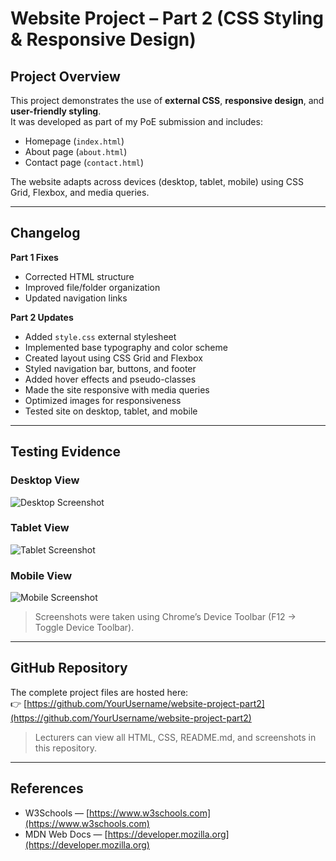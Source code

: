 # Website Project – Part 2 (CSS Styling & Responsive Design)

## Project Overview
This project demonstrates the use of **external CSS**, **responsive design**, and **user-friendly styling**.  
It was developed as part of my PoE submission and includes:

- Homepage (`index.html`)  
- About page (`about.html`)  
- Contact page (`contact.html`)  

The website adapts across devices (desktop, tablet, mobile) using CSS Grid, Flexbox, and media queries.

---

## Changelog

**Part 1 Fixes**
- Corrected HTML structure
- Improved file/folder organization
- Updated navigation links

**Part 2 Updates**
- Added `style.css` external stylesheet
- Implemented base typography and color scheme
- Created layout using CSS Grid and Flexbox
- Styled navigation bar, buttons, and footer
- Added hover effects and pseudo-classes
- Made the site responsive with media queries
- Optimized images for responsiveness
- Tested site on desktop, tablet, and mobile

---

## Testing Evidence

### Desktop View
![Desktop Screenshot](screenshots/screenshot-desktop.png)

### Tablet View
![Tablet Screenshot](screenshots/screenshot-tablet.png)

### Mobile View
![Mobile Screenshot](screenshots/screenshot-mobile.png)

> Screenshots were taken using Chrome’s Device Toolbar (F12 → Toggle Device Toolbar).

---

## GitHub Repository
The complete project files are hosted here:  
👉 [https://github.com/YourUsername/website-project-part2](https://github.com/YourUsername/website-project-part2)  

> Lecturers can view all HTML, CSS, README.md, and screenshots in this repository.

---

## References
- W3Schools — [https://www.w3schools.com](https://www.w3schools.com)  
- MDN Web Docs — [https://developer.mozilla.org](https://developer.mozilla.org)
